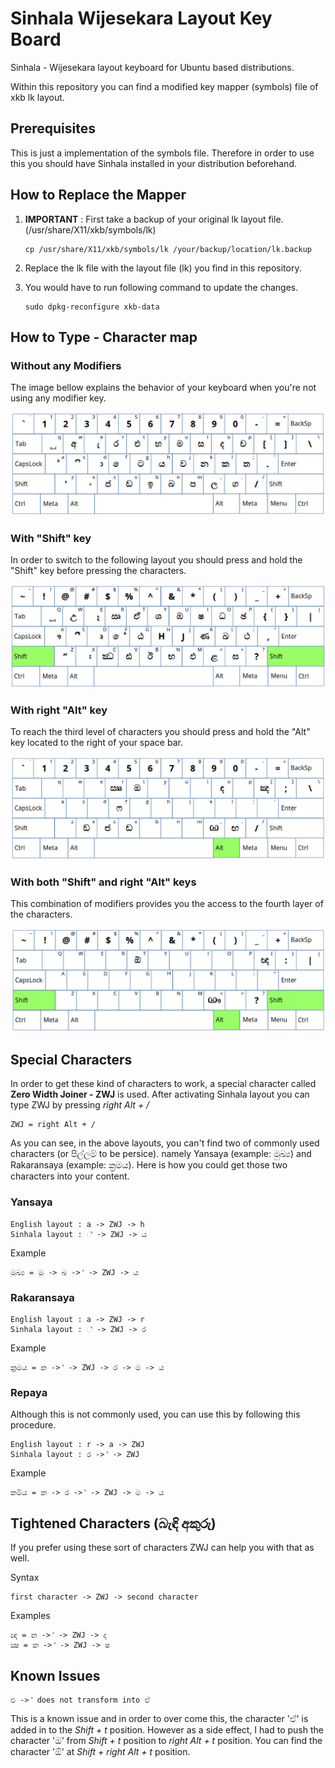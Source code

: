 # Sinhala Wijesekara Layout Key Board
Sinhala - Wijesekara layout keyboard for Ubuntu based distributions.

Within this repository you can find a modified key mapper (symbols) file of xkb lk layout.

## Prerequisites

This is just a implementation of the symbols file. Therefore in order to use this you should have Sinhala installed in your distribution beforehand.

## How to Replace the Mapper

01. **IMPORTANT** : First take a backup of your original lk layout file. (/usr/share/X11/xkb/symbols/lk)

	```
	cp /usr/share/X11/xkb/symbols/lk /your/backup/location/lk.backup
	```
02. Replace the lk file with the layout file (lk) you find in this repository. 

03. You would have to run following command to update the changes.

	```
	sudo dpkg-reconfigure xkb-data
	```


## How to Type - Character map

### Without any Modifiers

The image bellow explains the behavior of your keyboard when you're not using any modifier key.

![without modifiers](without_modifiers.jpg)

### With "Shift" key

In order to switch to the following layout you should press and hold the "Shift" key before pressing the characters.

![with shift key](with_shift.jpg)

### With right "Alt" key

To reach the third level of characters you should press and hold the "Alt" key located to the right of your space bar.

![with shift key](with_secondary_modifier.jpg)

### With both "Shift" and right "Alt" keys

This combination of modifiers provides you the access to the fourth layer of the characters.

![with shift key](with_shift_and_secondary_modifier.jpg)


## Special Characters

In order to get these kind of characters to work, a special character called **Zero Width Joiner - ZWJ** is used. After activating Sinhala layout you can type ZWJ by pressing *right Alt + /*
```
ZWJ = right Alt + /
```

As you can see, in the above layouts, you can't find two of commonly used characters (or පිල්ලම් to be persice). namely Yansaya (example: මුඛ්‍ය) and Rakaransaya (example: ක්‍රමය). Here is how you could get those two characters into your content.

### Yansaya
	English layout : a -> ZWJ -> h
	Sinhala layout : ් -> ZWJ -> ය

Example

	මුඛ්‍ය = මු -> ඛ -> ් -> ZWJ -> ය


### Rakaransaya
	English layout : a -> ZWJ -> r
	Sinhala layout : ් -> ZWJ -> ර

Example

	ක්‍රමය = ක -> ් -> ZWJ -> ර -> ම -> ය

### Repaya

Although this is not commonly used, you can use this by following this procedure.

	English layout : r -> a -> ZWJ
	Sinhala layout : ර -> ් -> ZWJ

Example

	කර්‍මය = ක -> ර -> ් -> ZWJ -> ම -> ය

## Tightened Characters (බැඳි අකුරු)

If you prefer using these sort of characters ZWJ can help you with that as well.

Syntax

	first character -> ZWJ -> second character

Examples

	න්‍ද = න -> ් -> ZWJ -> ද
	ක්‍ෂ = ක -> ් -> ZWJ -> ෂ

## Known Issues

	එ -> ් does not transform into ඒ

This is a known issue and in order to over come this, the character 'ඒ' is added in to the *Shift + t* position. However as a side effect, I had to push the character 'ඔ' from *Shift + t* position to *right Alt + t* position. You can find the character 'ඕ' at *Shift + right Alt + t* position.
